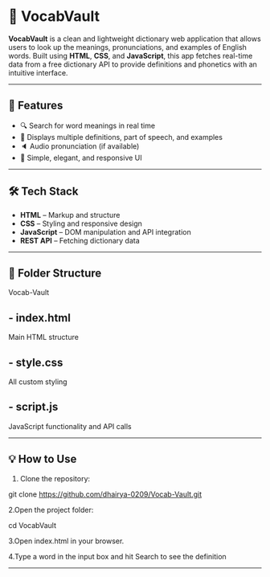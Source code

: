 # 📘 VocabVault

**VocabVault** is a clean and lightweight dictionary web application that allows users to look up the meanings, pronunciations, and examples of English words. Built using **HTML**, **CSS**, and **JavaScript**, this app fetches real-time data from a free dictionary API to provide definitions and phonetics with an intuitive interface.

---

## 🚀 Features

- 🔍 Search for word meanings in real time  
- 📖 Displays multiple definitions, part of speech, and examples  
- 🔈 Audio pronunciation (if available)  
- 🎨 Simple, elegant, and responsive UI  


---

## 🛠️ Tech Stack

- **HTML** – Markup and structure  
- **CSS** – Styling and responsive design  
- **JavaScript** – DOM manipulation and API integration  
- **REST API** – Fetching dictionary data 

---

## 📁 Folder Structure

Vocab-Vault

## - index.html 

  Main HTML structure

## - style.css

   All custom styling

## - script.js

  JavaScript functionality and API calls

---

## 💡 How to Use

1. Clone the repository:

git clone https://github.com/dhairya-0209/Vocab-Vault.git
   
2.Open the project folder:

cd VocabVault

3.Open index.html in your browser.

4.Type a word in the input box and hit Search to see the definition 

---



